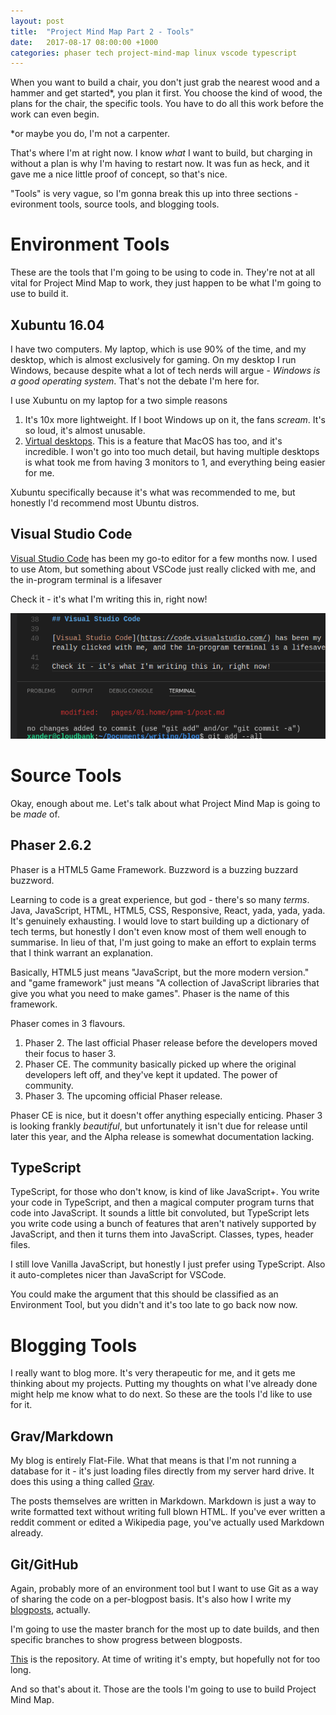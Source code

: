 ```yaml
---
layout: post
title:  "Project Mind Map Part 2 - Tools"
date:   2017-08-17 08:00:00 +1000
categories: phaser tech project-mind-map linux vscode typescript
---
```


When you want to build a chair, you don't just grab the nearest wood and a hammer and get started*, you plan it first. You choose the kind of wood, the plans for the chair, the specific tools. You have to do all this work before the work can even begin.

*or maybe you do, I'm not a carpenter.

That's where I'm at right now. I know *what* I want to build, but charging in without a plan is why I'm having to restart now. It was fun as heck, and it gave me a nice little proof of concept, so that's nice.

"Tools" is very vague, so I'm gonna break this up into three sections - evironment tools, source tools, and blogging tools.

# Environment Tools

These are the tools that I'm going to be using to code in. They're not at all vital for Project Mind Map to work, they just happen to be what I'm going to use to build it.

## Xubuntu 16.04

I have two computers. My laptop, which is use 90% of the time, and my desktop, which is almost exclusively for gaming. On my desktop I run Windows, because despite what a lot of tech nerds will argue - *Windows is a good operating system*. That's not the debate I'm here for.

I use Xubuntu on my laptop for a two simple reasons

1. It's 10x more lightweight. If I boot Windows up on it, the fans *scream*. It's so loud, it's almost unusable.
2. [Virtual desktops](https://en.wikipedia.org/wiki/Virtual_desktop). This is a feature that MacOS has too, and it's incredible. I won't go into too much detail, but having multiple desktops is what took me from having 3 monitors to 1, and everything being easier for me.

Xubuntu specifically because it's what was recommended to me, but honestly I'd recommend most Ubuntu distros.

## Visual Studio Code

[Visual Studio Code](https://code.visualstudio.com/) has been my go-to editor for a few months now. I used to use Atom, but something about VSCode just really clicked with me, and the in-program terminal is a lifesaver

Check it - it's what I'm writing this in, right now!

![VSCode](/assets/img/vscode.png)

# Source Tools

Okay, enough about me. Let's talk about what Project Mind Map is going to be *made* of.

## Phaser 2.6.2

Phaser is a HTML5 Game Framework. Buzzword is a buzzing buzzard buzzword.

Learning to code is a great experience, but god - there's so many *terms*. Java, JavaScript, HTML, HTML5, CSS, Responsive, React, yada, yada, yada. It's genuinely exhausting. I would love to start building up a dictionary of tech terms, but honestly I don't even know most of them well enough to summarise. In lieu of that, I'm just going to make an effort to explain terms that I think warrant an explanation.

Basically, HTML5 just means "JavaScript, but the more modern version." and "game framework" just means "A collection of JavaScript libraries that give you what you need to make games". Phaser is the name of this framework.

Phaser comes in 3 flavours.

1. Phaser 2. The last official Phaser release before the developers moved their focus to haser 3.
2. Phaser CE. The community basically picked up where the original developers left off, and they've kept it updated. The power of community.
3. Phaser 3. The upcoming official Phaser release.

Phaser CE is nice, but it doesn't offer anything especially enticing. Phaser 3 is looking frankly *beautiful*, but unfortunately it isn't due for release until later this year, and the Alpha release is somewhat documentation lacking.

## TypeScript

TypeScript, for those who don't know, is kind of like JavaScript+. You write your code in TypeScript, and then a magical computer program turns that code into JavaScript. It sounds a little bit convoluted, but TypeScript lets you write code using a bunch of features that aren't natively supported by JavaScript, and then it turns them into JavaScript. Classes, types, header files.

I still love Vanilla JavaScript, but honestly I just prefer using TypeScript. Also it auto-completes nicer than JavaScript for VSCode.

You could make the argument that this should be classified as an Environment Tool, but you didn't and it's too late to go back now now.

# Blogging Tools

I really want to blog more. It's very therapeutic for me, and it gets me thinking about my projects. Putting my thoughts on what I've already done might help me know what to do next. So these are the tools I'd like to use for it.

## Grav/Markdown

My blog is entirely Flat-File. What that means is that I'm not running a database for it - it's just loading files directly from my server hard drive. It does this using a thing called [Grav](https://getgrav.org/).

The posts themselves are written in Markdown. Markdown is just a way to write formatted text without writing full blown HTML. If you've ever written a reddit comment or edited a Wikipedia page, you've actually used Markdown already. 

## Git/GitHub

Again, probably more of an environment tool but I want to use Git as a way of sharing the code on a per-blogpost basis. It's also how I write my [blogposts](https://github.com/WilliamHayward/blog), actually.

I'm going to use the master branch for the most up to date builds, and then specific branches to show progress between blogposts.

[This](https://github.com/WilliamHayward/project-mind-map) is the repository. At time of writing it's empty, but hopefully not for too long.

And so that's about it. Those are the tools I'm going to use to build Project Mind Map.